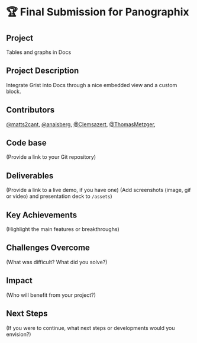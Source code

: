 # 🏆 Final Submission for Panographix

## Project
Tables and  graphs in Docs

## Project Description
Integrate Grist into Docs through a nice embedded view and a custom block.


## Contributors
<a href="https://github.com/matts2cant">@matts2cant</a>, <a href="https://github.com/anaisberg">@anaisberg</a>, <a href="https://github.com/Clemsazert">@Clemsazert</a>, <a href="https://github.com/ThomasMetzger">@ThomasMetzger</a>, 

## Code base
(Provide a link to your Git repository)

## Deliverables 
(Provide a link to a live demo, if you have one)
(Add screenshots (image, gif or video) and presentation deck to `/assets`)

## Key Achievements
(Highlight the main features or breakthroughs)

## Challenges Overcome
(What was difficult? What did you solve?)

## Impact
(Who will benefit from your project?)

## Next Steps
(If you were to continue, what next steps or developments would you envision?)
